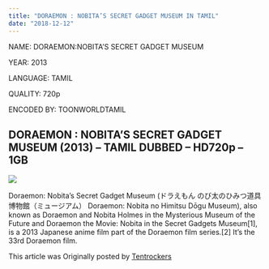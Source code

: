 ```yaml
---
title: "DORAEMON : NOBITA’S SECRET GADGET MUSEUM IN TAMIL"
date: "2018-12-12"
---
```


NAME: DORAEMON:NOBITA’S SECRET GADGET MUSEUM

YEAR: 2013

LANGUAGE: TAMIL 

QUALITY: 720p

ENCODED BY: TOONWORLDTAMIL

## DORAEMON : NOBITA’S SECRET GADGET MUSEUM (2013) – TAMIL DUBBED – HD720p – 1GB

[![](https://4.bp.blogspot.com/-YA2Rw2Wl5Sk/W66L0ySZpOI/AAAAAAAAAGA/VAlOAuhnVg0N17AiidTzBCrxjb3rLxIJwCLcBGAs/s320/dorae%2Bsecert%2Bmuesum.JPG)](https://4.bp.blogspot.com/-YA2Rw2Wl5Sk/W66L0ySZpOI/AAAAAAAAAGA/VAlOAuhnVg0N17AiidTzBCrxjb3rLxIJwCLcBGAs/s1600/dorae%2Bsecert%2Bmuesum.JPG)

Doraemon: Nobita’s Secret Gadget Museum (ドラえもん のび太のひみつ道具博物館（ミュージアム） Doraemon: Nobita no Himitsu Dōgu Museum), also known as Doraemon and Nobita Holmes in the Mysterious Museum of the Future and Doraemon the Movie: Nobita in the Secret Gadgets Museum\[1\], is a 2013 Japanese anime film part of the Doraemon film series.\[2\] It’s the 33rd Doraemon film.

This article was Originally posted by [Tentrockers](https://tentrockers.blogspot.com/)
